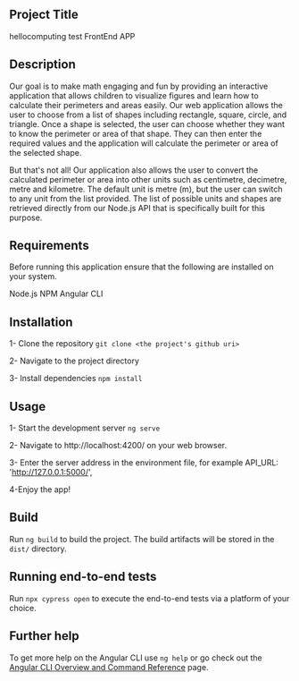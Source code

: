 ## Project Title

hellocomputing test FrontEnd APP

## Description

Our goal is to make math engaging and fun by providing an interactive application that allows children to visualize figures and learn how to calculate their perimeters and areas easily. Our web application allows the user to choose from a list of shapes including rectangle, square, circle, and triangle. Once a shape is selected, the user can choose whether they want to know the perimeter or area of that shape. They can then enter the required values and the application will calculate the perimeter or area of the selected shape.

But that's not all! Our application also allows the user to convert the calculated perimeter or area into other units such as centimetre, decimetre, metre and kilometre. The default unit is metre (m), but the user can switch to any unit from the list provided. The list of possible units and shapes are retrieved directly from our Node.js API that is specifically built for this purpose.

## Requirements

Before running this application ensure that the following are installed on your system.

Node.js
NPM
Angular CLI

## Installation

1- Clone the repository
`git clone <the project's github uri>`

2- Navigate to the project directory

3- Install dependencies
`npm install`

## Usage

1- Start the development server
`ng serve`

2- Navigate to http://localhost:4200/ on your web browser.

3- Enter the server address in the environment file, for example API_URL: 'http://127.0.0.1:5000/',

4-Enjoy the app!

## Build

Run `ng build` to build the project. The build artifacts will be stored in the `dist/` directory.

## Running end-to-end tests

Run `npx cypress open` to execute the end-to-end tests via a platform of your choice.

## Further help

To get more help on the Angular CLI use `ng help` or go check out the [Angular CLI Overview and Command Reference](https://angular.io/cli) page.
